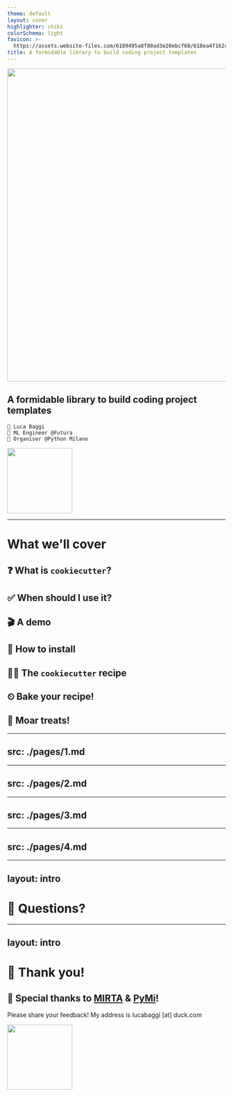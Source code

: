 ```yaml
---
theme: default
layout: cover
highlighter: shiki
colorSchema: light
favicon: >-
  https://assets.website-files.com/6189495a8f80ad3e20ebcf60/618ea4f162c1162e46e8685b_Favico%20(1).png
title: A formidable library to build coding project templates
---
```


<img src="/logo-cookiecutter.svg" width="720">
<br>

## A formidable library to build coding project templates

<div class="absolute bottom-10">

    👤 Luca Baggi
    💼 ML Engineer @Futura
    🐍 Organiser @Python Milano

</div>

<div class="absolute right-5 top-5">
<img height="150" width="150"  src="/qr-github.svg">
</div>


---

# What we'll cover

<v-clicks>

## ❓ What is `cookiecutter`?

## ✅ When should I use it?

## 🎬 A demo

## 💾 How to install

## 🧑‍🍳 The `cookiecutter` recipe

## ⏲  Bake your recipe!

## 🍪 Moar treats!
</v-clicks>


---
src: ./pages/1.md
---

---
src: ./pages/2.md
---

---
src: ./pages/3.md
---

---
src: ./pages/4.md
---

---
layout: intro
---

# 🙋 Questions?


---
layout: intro
---

# 🙏 Thank you!
## 🎉 Special thanks to [MIRTA](https://www.linkedin.com/company/mirtaofficial/) & [PyMi](http://milano.python.it/)! 

Please share your feedback! My address is lucabaggi [at] duck.com

<div class="absolute right-5 top-5">
<img height="150" width="150"  src="/qr-linkedin.svg">
</div>
